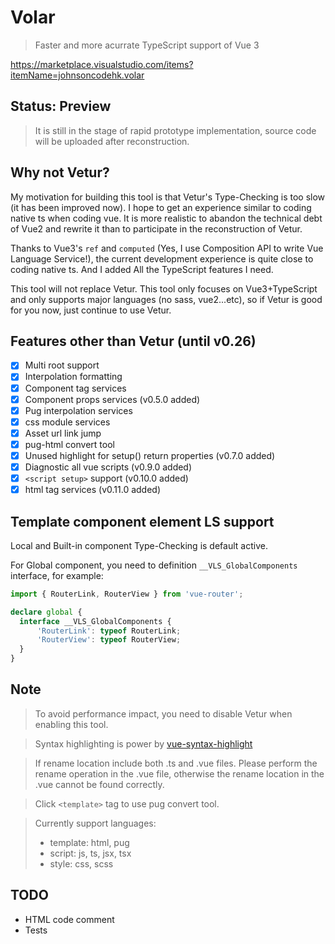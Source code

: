 # Volar

> Faster and more acurrate TypeScript support of Vue 3

https://marketplace.visualstudio.com/items?itemName=johnsoncodehk.volar

## Status: Preview

> It is still in the stage of rapid prototype implementation, source code will be uploaded after reconstruction.

## Why not Vetur?

My motivation for building this tool is that Vetur's Type-Checking is too slow (it has been improved now). I hope to get an experience similar to coding native ts when coding vue. It is more realistic to abandon the technical debt of Vue2 and rewrite it than to participate in the reconstruction of Vetur.

Thanks to Vue3's `ref` and `computed` (Yes, I use Composition API to write Vue Language Service!), the current development experience is quite close to coding native ts. And I added All the TypeScript features I need.

This tool will not replace Vetur. This tool only focuses on Vue3+TypeScript and only supports major languages (no sass, vue2...etc), so if Vetur is good for you now, just continue to use Vetur.

## Features other than Vetur (until v0.26)

- [x] Multi root support
- [x] Interpolation formatting
- [x] Component tag services
- [x] Component props services (v0.5.0 added)
- [x] Pug interpolation services
- [x] css module services
- [x] Asset url link jump
- [x] pug-html convert tool
- [x] Unused highlight for setup() return properties (v0.7.0 added)
- [x] Diagnostic all vue scripts (v0.9.0 added)
- [x] `<script setup>` support (v0.10.0 added)
- [x] html tag services (v0.11.0 added)

## Template component element LS support

Local and Built-in component Type-Checking is default active.

For Global component, you need to definition `__VLS_GlobalComponents` interface, for example:

```typescript
import { RouterLink, RouterView } from 'vue-router';

declare global {
  interface __VLS_GlobalComponents {
      'RouterLink': typeof RouterLink;
      'RouterView': typeof RouterView;
  }
}
```

## Note

> To avoid performance impact, you need to disable Vetur when enabling this tool.

> Syntax highlighting is power by [vue-syntax-highlight](https://github.com/vuejs/vue-syntax-highlight)

> If rename location include both .ts and .vue files. Please perform the rename operation in the .vue file, otherwise the rename location in the .vue cannot be found correctly.

> Click `<template>` tag to use pug convert tool.

> Currently support languages:
> - template: html, pug
> - script: js, ts, jsx, tsx
> - style: css, scss

## TODO

- HTML code comment
- Tests
